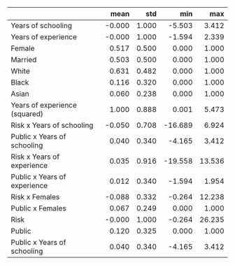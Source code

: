 |                               |   mean |   std |     min |    max |
|:------------------------------|-------:|------:|--------:|-------:|
| Years of schooling            | -0.000 | 1.000 |  -5.503 |  3.412 |
| Years of experience           | -0.000 | 1.000 |  -1.594 |  2.339 |
| Female                        |  0.517 | 0.500 |   0.000 |  1.000 |
| Married                       |  0.503 | 0.500 |   0.000 |  1.000 |
| White                         |  0.631 | 0.482 |   0.000 |  1.000 |
| Black                         |  0.116 | 0.320 |   0.000 |  1.000 |
| Asian                         |  0.060 | 0.238 |   0.000 |  1.000 |
| Years of experience (squared) |  1.000 | 0.888 |   0.001 |  5.473 |
| Risk x Years of schooling     | -0.050 | 0.708 | -16.689 |  6.924 |
| Public x Years of schooling   |  0.040 | 0.340 |  -4.165 |  3.412 |
| Risk x Years of experience    |  0.035 | 0.916 | -19.558 | 13.536 |
| Public x Years of experience  |  0.012 | 0.340 |  -1.594 |  1.954 |
| Risk x Females                | -0.088 | 0.332 |  -0.264 | 12.238 |
| Public x Females              |  0.067 | 0.249 |   0.000 |  1.000 |
| Risk                          | -0.000 | 1.000 |  -0.264 | 26.235 |
| Public                        |  0.120 | 0.325 |   0.000 |  1.000 |
| Public x Years of schooling   |  0.040 | 0.340 |  -4.165 |  3.412 |